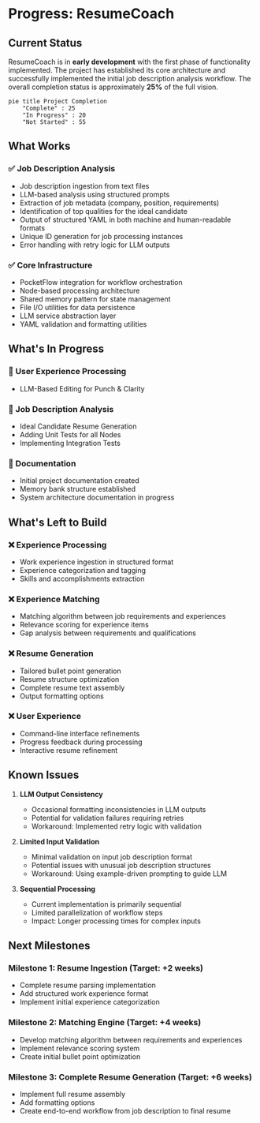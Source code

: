# Progress: ResumeCoach

## Current Status

ResumeCoach is in **early development** with the first phase of functionality implemented. The project has established its core architecture and successfully implemented the initial job description analysis workflow. The overall completion status is approximately **25%** of the full vision.

```mermaid
pie title Project Completion
    "Complete" : 25
    "In Progress" : 20
    "Not Started" : 55
```

## What Works

### ✅ Job Description Analysis
- Job description ingestion from text files
- LLM-based analysis using structured prompts
- Extraction of job metadata (company, position, requirements)
- Identification of top qualities for the ideal candidate
- Output of structured YAML in both machine and human-readable formats
- Unique ID generation for job processing instances
- Error handling with retry logic for LLM outputs

### ✅ Core Infrastructure
- PocketFlow integration for workflow orchestration
- Node-based processing architecture
- Shared memory pattern for state management
- File I/O utilities for data persistence
- LLM service abstraction layer
- YAML validation and formatting utilities

## What's In Progress

### 🔄 User Experience Processing
- LLM-Based Editing for Punch & Clarity

### 🔄 Job Description Analysis
- Ideal Candidate Resume Generation
- Adding Unit Tests for all Nodes
- Implementing Integration Tests

### 🔄 Documentation
- Initial project documentation created
- Memory bank structure established
- System architecture documentation in progress

## What's Left to Build

### ❌ Experience Processing
- Work experience ingestion in structured format
- Experience categorization and tagging
- Skills and accomplishments extraction

### ❌ Experience Matching
- Matching algorithm between job requirements and experiences
- Relevance scoring for experience items
- Gap analysis between requirements and qualifications

### ❌ Resume Generation
- Tailored bullet point generation
- Resume structure optimization
- Complete resume text assembly
- Output formatting options

### ❌ User Experience
- Command-line interface refinements
- Progress feedback during processing
- Interactive resume refinement

## Known Issues

1. **LLM Output Consistency**
   - Occasional formatting inconsistencies in LLM outputs
   - Potential for validation failures requiring retries
   - Workaround: Implemented retry logic with validation

2. **Limited Input Validation**
   - Minimal validation on input job description format
   - Potential issues with unusual job description structures
   - Workaround: Using example-driven prompting to guide LLM

3. **Sequential Processing**
   - Current implementation is primarily sequential
   - Limited parallelization of workflow steps
   - Impact: Longer processing times for complex inputs

## Next Milestones

### Milestone 1: Resume Ingestion (Target: +2 weeks)
- Complete resume parsing implementation
- Add structured work experience format
- Implement initial experience categorization

### Milestone 2: Matching Engine (Target: +4 weeks)
- Develop matching algorithm between requirements and experiences
- Implement relevance scoring system
- Create initial bullet point optimization

### Milestone 3: Complete Resume Generation (Target: +6 weeks)
- Implement full resume assembly
- Add formatting options
- Create end-to-end workflow from job description to final resume
